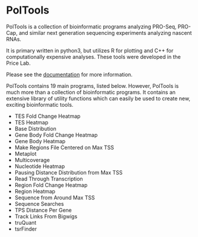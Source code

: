 # PolTools

PolTools is a collection of bioinformatic programs analyzing PRO-Seq, PRO-Cap, and similar next generation sequencing experiments analyzing nascent RNAs.

It is primary written in python3, but utilizes R for plotting and C++ for computationally expensive analyses. These tools were developed in the Price Lab.

Please see the [documentation](https://geoffscollins.github.io/PolTools/index.html) for more information. 

PolTools contains 19 main programs, listed below. However, PolTools is much more than a collection of bioinformatic programs. It contains an extensive library of utility functions which can easily be used to create new, exciting bioinformatic tools.

- TES Fold Change Heatmap
- TES Heatmap
- Base Distribution
- Gene Body Fold Change Heatmap
- Gene Body Heatmap
- Make Regions File Centered on Max TSS
- Metaplot
- Multicoverage
- Nucleotide Heatmap
- Pausing Distance Distribution from Max TSS
- Read Through Transcription
- Region Fold Change Heatmap
- Region Heatmap
- Sequence from Around Max TSS
- Sequence Searches
- TPS Distance Per Gene
- Track Links From Bigwigs
- truQuant
- tsrFinder
